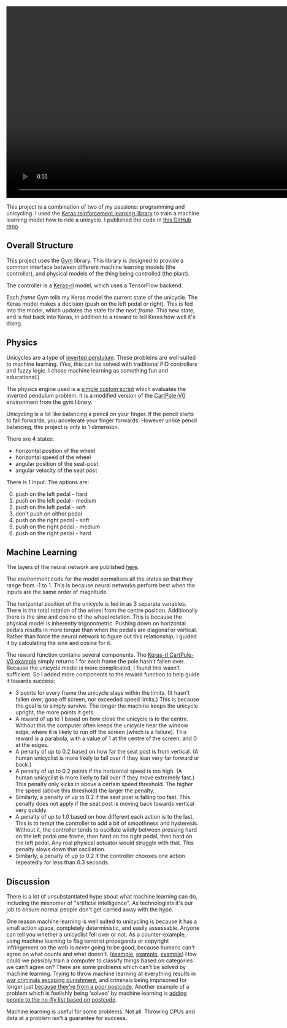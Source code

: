 <video autoplay loop class="video appear"  width=1500 height=500 autobuffer muted playsinline video-auto-ctrl  preload defaultMuted>
   <source src="video.mp4" type="video/mp4">
   <source src="video.webm" type="video/webm">
</video>

This project is a combination of two of my passions: programming and unicycling.
I used the [Keras reinforcement learning library](https://github.com/keras-rl/keras-rl) to train a machine learning model how to ride a unicycle.
I published the code in [this GitHub repo](https://github.com/mlda065/keras-unicycle).

## Overall Structure

This project uses the [Gym](https://gym.openai.com/) library.
This library is designed to provide a common interface between different machine learning models (the controller), and physical models of the thing being controlled (the plant).

The controller is a [Keras-rl](https://github.com/keras-rl/keras-rl) model, which uses a TensorFlow backend.

Each *frame* Gym tells my Keras model the current state of the unicycle.
The Keras model makes a decision (push on the left pedal or right).
This is fed into the model, which updates the state for the next *frame*.
This new state, and is fed back into Keras, in addition to a reward to tell Keras how well it's doing.



## Physics

Unicycles are a type of [inverted pendulum](https://en.wikipedia.org/wiki/Inverted_pendulum).
These problems are well suited to machine learning.
(Yes, this can be solved with traditional PID controllers and fuzzy logic. I chose machine learning as something fun and educational.)

The physics engine used is a [simple custom script](https://github.com/mlda065/keras-unicycle/blob/3f6d682d527f50dfd98bf9b108e53b79e37cdc6c/gym-unicycle/gym_unicycle/envs/unicycle_env.py#L157) which evaluates the inverted pendulum problem.
It is a modified version of the [CartPole-V0](https://gym.openai.com/envs/CartPole-v0/) environment from the gym library.

Unicycling is a lot like balancing a pencil on your finger.
If the pencil starts to fall forwards, you accelerate your finger forwards.
However unlike pencil balancing, this project is only in 1 dimension.

There are 4 states:

* horizontal position of the wheel
* horizontal speed of the wheel
* angular position of the seat-post
* angular velocity of the seat post

There is 1 input. The options are:

0. push on the left pedal - hard
1. push on the left pedal - medium
2. push on the left pedal - soft
3. don't push on either pedal
4. push on the right pedal - soft
5. push on the right pedal - medium
6. push on the right pedal - hard

## Machine Learning

The layers of the neural network are published [here](https://github.com/mlda065/keras-unicycle/blob/3f6d682d527f50dfd98bf9b108e53b79e37cdc6c/main.py#L58).

The environment code for the model normalises all the states so that they range from -1 to 1.
This is because neural networks perform best when the inputs are the same order of magnitude.

The horizontal position of the unicycle is fed in as 3 separate variables.
There is the total rotation of the wheel from the centre position.
Additionally there is the sine and cosine of the wheel rotation.
This is because the physical model is inherently trigonometric.
Pushing down on horizontal pedals results in more torque than when the pedals are diagonal or vertical.
Rather than force the neural network to figure out this relationship, I guided it by calculating the sine and cosine for it.

The reward function contains several components.
The [Keras-rl CartPole-V0 example](https://raw.githubusercontent.com/keras-rl/keras-rl/master/assets/cartpole.gif) simply returns 1 for each frame the pole hasn't fallen over.
Because the unicycle model is more complicated, I found this wasn't sufficient.
So I added more components to the reward function to help guide it towards success:

* 3 points for every frame the unicycle stays within the limits. (It hasn't fallen over, gone off screen, nor exceeded speed limits.) This is because the goal is to simply survive. The longer the machine keeps the unicycle upright, the more points it gets.
* A reward of up to 1 based on how close the unicycle is to the centre. Without this the computer often keeps the unicycle near the window edge, where it is likely to run off the screen (which is a failure). This reward is a parabola, with a value of 1 at the centre of the screen, and 0 at the edges.
* A penalty of up to 0.2 based on how far the seat post is from vertical. (A human unicyclist is more likely to fall over if they lean very far forward or back.)
* A penalty of up to 0.2 points if the horizontal speed is too high. (A human unicyclist is more likely to fall over if they move extremely fast.) This penalty only kicks in above a certain speed threshold. The higher the speed (above this threshold) the larger the penalty.
* Similarly, a penalty of up to 0.2 if the seat post is falling too fast. This penalty does not apply if the seat post is moving back towards vertical very quickly.
* A penalty of up to 1.0 based on how different each action is to the last. This is to tempt the controller to add a bit of smoothness and hysteresis. Without it, the controller tends to oscillate wildly between pressing hard on the left pedal one frame, then hard on the right pedal, then hard on the left pedal. Any real physical actuator would struggle with that. This penalty slows down that oscillation.
* Similarly, a penalty of up to 0.2 if the controller chooses one action repeatedly for less than 0.3 seconds.

## Discussion

There is a lot of unsubstantiated hype about what machine learning can do, including the misnomer of "artificial intelligence".
As technologists it's our job to ensure normal people don't get carried away with the hype.

One reason machine learning is well suited to unicycling is because it has a small action space, completely deterministic, and easily assessable.
Anyone can tell you whether a unicyclist fell over or not.
As a counter-example, using machine learning to flag terrorist propaganda or copyright infringement on the web is *never* going to be good, because humans can't agree on what counts and what doesn't. ([example](https://www.nytimes.com/2016/09/10/technology/facebook-vietnam-war-photo-nudity.html), [example](https://theweek.com/articles/497091/australias-small-breast-ban), [example](https://en.wikipedia.org/wiki/Legal_status_of_drawn_pornography_depicting_minors))
How could we possibly train a computer to classify things based on categories we can't agree on?
There are some problems which can't be solved by machine learning.
Trying to throw machine learning at everything results in [war criminals escaping punishment](https://theintercept.com/2017/11/02/war-crimes-youtube-facebook-syria-rohingya/), and criminals being imprisoned for longer just [because they're from a poor postcode](https://www.wired.com/2017/04/courts-using-ai-sentence-criminals-must-stop-now/).
Another example of a problem which is foolishly being 'solved' by machine learning is [adding people to the no-fly list based on postcode](https://theintercept.com/2018/12/03/air-travel-surveillance-homeland-security/).

Machine learning is useful for some problems. Not all. Throwing CPUs and data at a problem isn't a guarantee for success.
